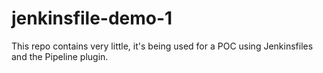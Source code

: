 # jenkinsfile-demo-1
This repo contains very little, it's being used for a POC using Jenkinsfiles and the Pipeline plugin.
